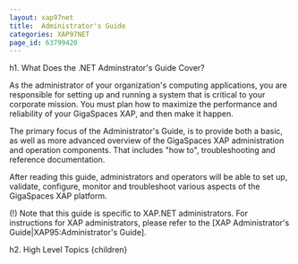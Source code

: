 ```yaml
---
layout: xap97net
title:  Administrator's Guide
categories: XAP97NET
page_id: 63799420
---
```


h1. What Does the .NET Adminstrator's Guide Cover?

As the administrator of your organization's computing applications, you are responsible for setting up and running a system that is critical to your corporate mission. You must plan how to maximize the performance and reliability of your GigaSpaces XAP, and then make it happen.

The primary focus of the Administrator's Guide, is to provide both a basic, as well as more advanced overview of the GigaSpaces XAP administration and operation components. That includes "how to", troubleshooting and reference documentation.

After reading this guide, administrators and operators will be able to set up, validate, configure, monitor and troubleshoot various aspects of the GigaSpaces XAP platform.

(!) Note that this guide is specific to XAP.NET administrators. For instructions for XAP administrators, please refer to the [XAP Administrator's Guide|XAP95:Administrator's Guide].

h2. High Level Topics
{children}